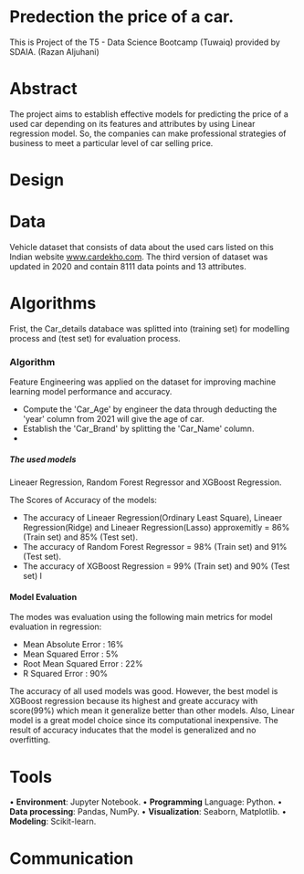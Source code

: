 # Predection the price of a car. 
This is Project of the T5 - Data Science Bootcamp (Tuwaiq) provided by SDAIA.
(Razan Aljuhani)
# Abstract
The project aims to establish effective models for predicting the price of a used car depending on its features and attributes by using Linear regression model. So, the companies can make professional strategies of business to meet a particular level of car selling price.
# Design
# Data
Vehicle dataset that consists of data about the used cars listed on this Indian website www.cardekho.com. The third version of dataset was updated in 2020 and contain 8111 data points and 13 attributes. 
# Algorithms
Frist, the Car_details databace was splitted into (training set) for modelling process and (test set) for evaluation process.

### Algorithm
Feature Engineering was applied on the dataset for improving machine learning model performance and accuracy.
- Compute the 'Car_Age' by engineer the data through deducting the 'year' column from 2021 will give the age of car.  
- Establish the 'Car_Brand' by splitting the 'Car_Name' column.
- 
##### The used models
Lineaer Regression, Random Forest Regressor and XGBoost Regression.

The Scores of Accuracy of the models:
- The accuracy of Lineaer Regression(Ordinary Least Square), Lineaer Regression(Ridge) and Lineaer Regression(Lasso) approxemitly = 86% (Train set) and 85% (Test set).
- The accuracy of  Random Forest Regressor = 98% (Train set) and 91% (Test set).
- The accuracy of  XGBoost Regression = 99% (Train set) and 90% (Test set) l 

#### Model Evaluation
The modes was evaluation using the following main metrics for model evaluation in regression:
- Mean Absolute Error      :  16%
- Mean Squared  Error      :  5%
- Root Mean Squared  Error :  22%
- R Squared Error          :  90% 

The accuracy of all used models was good. However, the best model is XGBoost regression because its highest and greate accuracy with score(99%) which mean it generalize better than other models. Also, Linear model is a great model choice since its computational inexpensive. The result of accuracy inducates that the model is generalized and no overfitting. 

# Tools
•	**Environment**: Jupyter Notebook. 
•	**Programming** Language: Python.
•	**Data processing**: Pandas, NumPy.
•	**Visualization**: Seaborn, Matplotlib.
•	**Modeling**: Scikit-learn.

# Communication


